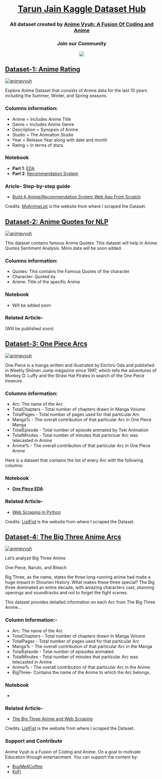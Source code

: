 <div align="center">
<h1><a href="https://www.kaggle.com/tarundalal/">Tarun Jain Kaggle Dataset Hub</a></h1>
<h3>All dataset created by <a href="https://animevyuh.org">Anime Vyuh: A Fusion Of Coding and Anime</a></h3>

<h3>Join our Community</h3>
<a href="https://discord.com/invite/kxZYxdTKp6">
<img src="https://discord.com/api/guilds/939520548726272010/widget.png?style=banner1"></a>
</div>

## [Dataset-1: Anime Rating](https://www.kaggle.com/datasets/tarundalal/anime-dataset)

[![animevyuh](https://myrepublica.nagariknetwork.com/uploads/media/2017/September/anime.jpg)](https://animevyuh.org/blog)

Explore Anime Dataset that consists of Anime data for the last 10 years including the Summer, Winter, and Spring seasons. 

### Columns information:
- Anime = Includes Anime Title
- Genre = Includes Anime Genre
- Description = Synopsis of Anime
- Studio = The Animation Studio
- Year = Release Year along with date and month
- Rating = In terms of stars.

### Notebook

- **Part 1**: [EDA](https://github.com/lucifertrj/AnimeWorldDataset_HUB/blob/main/AnimeWorld-%20Part%201%20EDA.ipynb)
- **Part 2**: [Recommendation System](https://github.com/lucifertrj/AnimeWorldDataset_HUB/blob/main/AnimeRecommendationSystem.ipynb)

### Aricle- Step-by-step guide

- [Build A Anime/Recommendation System Web App From Scratch](https://animevyuh.org/movie-recommendation-system/)

Credits: [MyAnimeList](https://myanimelist.net/anime) is the website from where I scraped the Dataset. 

## [Dataset-2: Anime Quotes for NLP](https://www.kaggle.com/datasets/tarundalal/anime-quotes)

[![animevyuh](https://assets3.thrillist.com/v1/image/3055763/1200x630/flatten;crop_down;webp=auto;jpeg_quality=70)](https://animevyuh.org/blog)

This dataset contains famous Anime Quotes. This dataset will help in Anime Quotes Sentiment Analysis. More data will be soon added.

### Columns information:

- Quotes: This contains the Famous Quotes of the character
- Character: Quoted by
- Anime: Title of the specific Anime

### Notebook

- Will be added soon

### Related Article- 

(Will be published soon)

## [Dataset-3: One Piece Arcs](https://www.kaggle.com/datasets/tarundalal/one-piece-arcs)

[![animevyuh](https://2.bp.blogspot.com/-889-7HVtQCM/XcDi88AGD1I/AAAAAAAAnac/uIdSLLaA3DUwKjPtHgXz3u4lBGTkcuTowCLcBGAsYHQ/w1200-h630-p-k-no-nu/One-Piece-Filler-List-Guide.jpg)](https://animevyuh.org/blog)

One Piece is a manga written and illustrated by Eiichiro Oda and published in Weekly Shōnen Jump magazine since 1997, which tells the adventures of Monkey D. Luffy and the Straw Hat Pirates in search of the One Piece treasure.

### Columns information:

- Arc: The name of the Arc
- TotalChapters - Total number of chapters drawn In Manga Volume
- TotalPages - Total number of pages used for that particular Arc
- Manga% - The overall contribution of that particular Arc in One Piece Manga
- TotalEpisode - Total number of episode animated by Toei Animation
- TotalMinutes - Total number of minutes that particluar Arc was telecasted in Anime
- Anime% - The overall contribution of that particular Arc in One Piece Anime

Here is a dataset that contains the list of every Arc with the following columns:

### Notebook

- **[One Piece EDA](https://www.kaggle.com/code/tarundalal/onepieceeda)**

### Related Article- 

- [Web Scraping In Python](https://animevyuh.org/web-scraping-using-python/)

Credits: [ListFist](https://listfist.com/list-of-one-piece-arcs) is the website from where I scraped the Dataset. 

## [Dataset-4: The Big Three Anime Arcs](https://www.kaggle.com/datasets/tarundalal/one-piece-arcs)

[![animevyuh](https://animevyuh.org/wp-content/uploads/2021/10/bigthree.png)](https://animevyuh.org/blog)

Let’s analyze Big Three Anime

One Piece, Naruto, and Bleach

Big Three, as the name, states the three long-running anime had made a huge impact in Shounen History. What makes these three special? The Big three dominated an entire decade, with amazing characters cast, stunning openings and soundtracks and not to forget the fight scenes.

This dataset provides detailed information on each Arc from The Big Three Anime...

### Column Information:-

- Arc: The name of the Arc
- TotalChapters - Total number of chapters drawn In Manga Volume
- TotalPages - Total number of pages used for that particular Arc
- Manga% - The overall contribution of that particular Arc in the Manga
- TotalEpisode - Total number of episodes animated
- TotalMinutes - Total number of minutes that particular Arc was telecasted in Anime
- Anime% - The overall contribution of that particular Arc in the Anime
- BigThree- Contains the name of the Anime to which the Arc belongs. 

### Notebook

- **[]()**

### Related Article- 

- [The Big Three Anime and Web Scraping](https://animevyuh.org/the-big-three-anime/)

Credits: [ListFist](https://listfist.com/) is the website from where I scraped the Dataset. 

### Support and Contribute

Anime Vyuh is a Fusion of Coding and Anime. On a goal to motivate Education through entertainment. You can support the content by:
- [BuyMeACoffee](https://www.buymeacoffee.com/trjtarun)
- [KoFi](https://ko-fi.com/tarunrjain751)
